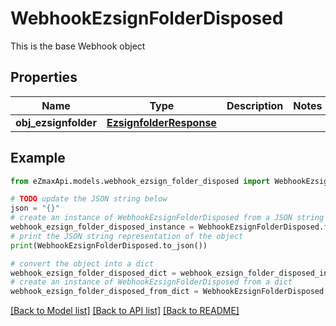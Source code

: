 # WebhookEzsignFolderDisposed

This is the base Webhook object

## Properties

Name | Type | Description | Notes
------------ | ------------- | ------------- | -------------
**obj_ezsignfolder** | [**EzsignfolderResponse**](EzsignfolderResponse.md) |  | 

## Example

```python
from eZmaxApi.models.webhook_ezsign_folder_disposed import WebhookEzsignFolderDisposed

# TODO update the JSON string below
json = "{}"
# create an instance of WebhookEzsignFolderDisposed from a JSON string
webhook_ezsign_folder_disposed_instance = WebhookEzsignFolderDisposed.from_json(json)
# print the JSON string representation of the object
print(WebhookEzsignFolderDisposed.to_json())

# convert the object into a dict
webhook_ezsign_folder_disposed_dict = webhook_ezsign_folder_disposed_instance.to_dict()
# create an instance of WebhookEzsignFolderDisposed from a dict
webhook_ezsign_folder_disposed_from_dict = WebhookEzsignFolderDisposed.from_dict(webhook_ezsign_folder_disposed_dict)
```
[[Back to Model list]](../README.md#documentation-for-models) [[Back to API list]](../README.md#documentation-for-api-endpoints) [[Back to README]](../README.md)


